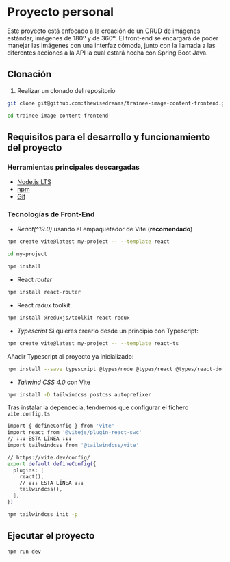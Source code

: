 # Proyecto personal

Este proyecto está enfocado a la creación de un CRUD de imágenes estándar, imágenes de 180º y de 360º. El front-end se encargará de poder manejar las imágenes con una interfaz cómoda, junto con la llamada a las diferentes acciones a la API la cual estará hecha con Spring Boot Java.

## Clonación

1. Realizar un clonado del repositorio

```bash
git clone git@github.com:thewisedreams/trainee-image-content-frontend.git
```

```bash
cd trainee-image-content-frontend
```

## **Requisitos** para el desarrollo y funcionamiento del proyecto

### Herramientas principales descargadas

- [Node.js LTS](https://nodejs.org/es)
- [npm](https://www.npmjs.com/)
- [Git](https://git-scm.com/)

### Tecnologías de Front-End

- _React(^19.0)_ usando el empaquetador de Vite (**recomendado**)

```bash
npm create vite@latest my-project -- --template react
```

```bash
cd my-project
```

```bash
npm install
```

- React _router_

```bash
npm install react-router
```

- React _redux_ toolkit

```bash
npm install @reduxjs/toolkit react-redux
```

- _Typescript_
  Si quieres crearlo desde un principio con Typescript:

```bash
npm create vite@latest my-project -- --template react-ts
```

Añadir Typescript al proyecto ya inicializado:

```bash
npm install --save typescript @types/node @types/react @types/react-dom @types/jest
```

- _Tailwind CSS 4.0_ con Vite

```bash
npm install -D tailwindcss postcss autoprefixer
```

Tras instalar la dependecia, tendremos que configurar el fichero `vite.config.ts`

```bash
import { defineConfig } from 'vite'
import react from '@vitejs/plugin-react-swc'
// ↓↓↓ ESTA LÍNEA ↓↓↓
import tailwindcss from '@tailwindcss/vite'

// https://vite.dev/config/
export default defineConfig({
  plugins: [
    react(),
    // ↓↓↓ ESTA LÍNEA ↓↓↓
    tailwindcss(),
  ],
})
```

```bash
npm tailwindcss init -p
```

## Ejecutar el proyecto

```bash
npm run dev
```
